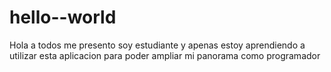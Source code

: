 # hello--world
Hola a todos  me presento soy estudiante y apenas estoy aprendiendo a utilizar esta aplicacion para poder ampliar mi panorama como programador 
